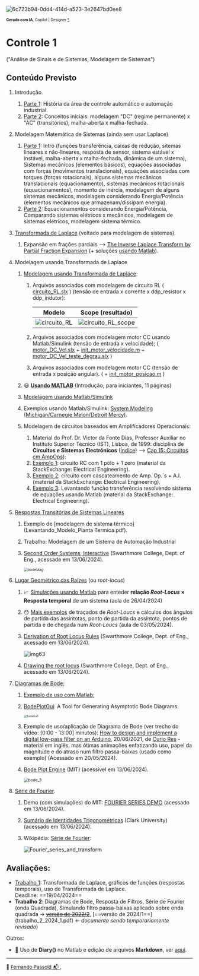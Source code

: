![6c723b94-0dd4-414d-a523-3e2647bd0ee8](6c723b94-0dd4-414d-a523-3e2647bd0ee8.jpeg)

<font size="1">**Gerado com IA**, Copilot | Designer [*](https://copilot.microsoft.com/images/create/grc3a1ficos-e-diagramas-de-anc3a1lise-de-sinais-e-sistem/1-666bc82660234f5dabb6ad23ec0e7236?id=tZBUcPruq9EvIffTmjcjEg%3d%3d&view=detailv2&idpp=genimg&idpclose=1&thId=OIG4.mjxEuoUKNuQh0HPTjY8y&FORM=SYDBIC)</font> 

# Controle 1

("Análise de Sinais e de Sistemas, Modelagem de Sistemas")

## Conteúdo Previsto

1. Introdução.
   1. [Parte 1](intro_controle_1.pdf): História da área de controle automático e automação industrial.
   2. [Parte 2](Intro2.pdf): Conceitos iniciais: modelagem "DC" (regime permanente) x "AC" (transitórios), malha-aberta x malha-fechada.
   
2. Modelagem Matemática de Sistemas (ainda sem usar Laplace)
   1. [Parte 1](2_modelagem_matematica.pdf): Intro (funções transferência, caixas de redução, sitemas lineares x não-lineares, resposta de sensor, sistema estável x instável, malha-aberta x malha-fechada, dinâmica de um sistema), Sistemas mecânicos (elementos básicos), equações associadas com forças (movimentos translacionais), equações associadas com torques (forças rotacionais), alguns sistemas mecânicos translacionais (equacionamento), sistemas mecânicos rotacionais (equacionamentos), momento de inércia, modelagem de alguns sistemas mecânicos, modelagem considerando Energia/Potência (elementos mecânicos que armazenam/dissipam energia).
   2. [Parte 2](2_modelagem_matematica_2.pdf): Equacionamentos considerando Energia/Potência, Comparando sistemas elétricos x mecânicos, modelagem de sistemas elétricos, modelagem sistema térmico. 
   
3. [Transformada de Laplace](3_transformada_laplace.pdf) (voltado para modelagem de sistemas).

   1. Expansão em frações parciais --> [The Inverse Laplace Transform by Partial Fraction Expansion](https://lpsa.swarthmore.edu/LaplaceXform/InvLaplace/InvLaplaceXformPFE.html) (+ soluções [usando Matlab](https://lpsa.swarthmore.edu/LaplaceXform/InvLaplace/PFE1Matlab/html/PFE1.html)).

4. Modelagem usando Transformada de Laplace

   1. [Modelagem usando Transformada de Laplace](4_modelagem_laplace.pdf):

      1. Arquivos associados com modelagem de circuito RL ( [circuito_RL.slx](circuito_RL.slx) ) (tensão de entrada x corrente x ddp\_resistor x ddp\_indutor):

         | Modelo                          | Scope (resultado)                           |
         | ------------------------------- | ------------------------------------------- |
         | ![circuito_RL](circuito_RL.png) | ![circuito_RL_scope](circuito_RL_scope.png) |

         

      2. Arquivos associados com modelagem motor CC usando Matlab/Simulink (tensão de entrada x velocidade);
         ( [motor_DC_Vel.slx](motor_DC_Vel.slx)  +  [init_motor_velocidade.m](init_motor_velocidade.m) + [motor_DC_Vel_teste_degrau.slx](motor_DC_Vel_teste_degrau.slx) )

      3. Arquivos associados com modelagem motor CC (tensão de entrada x posição angular).
         ( +  [init_motor_posicao.m](init_motor_posicao.m) )

   2. :smiley: ​[**Usando MATLAB**](Usando_Matlab_2.pdf)  (Introdução; para iniciantes, 11 páginas)

   3. [Modelagem usando Matlab/Simulink](4_modelagem_simulink.pdf) 

   4. Exemplos usando Matlab/Simulink: [System Modeling (Michigan/Carnegie Melon/Detroit Mercy)](https://ctms.engin.umich.edu/CTMS/index.php?example=Introduction&section=SystemModeling).

   5. Modelagem de circuitos baseados em Amplificadores Operacionais:
      1. Material do Prof. Dr. Victor da Fonte Dias, Professor Auxiliar no Instituto Superior Técnico (IST), Lisboa, de 1999: disciplina de **Circuitos e Sistemas Electrónicos** ([Índice](https://www.ufrgs.br/eng04030/Aulas/teoria/cap_00/indice.htm)) --> [Cap 15: Circuitos cm AmpOps](https://www.ufrgs.br/eng04030/Aulas/teoria/cap_15/circampo.htm#:~:text=Em)):
      2. [Exemplo 1](Funcao_transferancia_amp_op-1.pdf): circuito RC com 1 pólo + 1 zero (material da StackExchange: Electrical Engineering).
      3. [Exemplo 2](Funcao_transferancia_amp_op-2.pdf): circuito com cascateamento de Amp. Op.´s + A.I. (material da StackExchange: Electrical Engineering). 
      4. [Exemplo 3](Funcao_transferancia_amp_op-3.pdf): Levantando função transferência resolvendo sistema de equações usando Matlab (material da StackExchange: Electrical Engineering).

5. [Respostas Transitórias de Sistemas Lineares](5_Respostas_Sistemas.pdf)

   1. Exemplo de [modelagem de sistema térmico](Levantando_Modelo_Planta Termica.pdf).

   2. Trabalho: Modelagem de um Sistema de Automação Industrial

   3. [Second Order Systems, Interactive](https://lpsa.swarthmore.edu/SecondOrder/SOI.html) (Swarthmore College, Dept. of Eng., acessado em 13/06/2024).

      <img src="bodeMag.svg" alt="bodeMag" style="zoom:67%;" />

6. [Lugar Geométrico das Raízes](6_intro_root_locus.pdf) (ou *root-locus*)

   1. 📈 [Simulações usando Matlab](aula_26042024.html) para enteder **relação *Root-Locus* $\times$ Resposta temporal** de um sistema (aula de 26/04/2024)

   2. :hushed: [Mais exemplos](RL_exemplos.html) de traçados de *Root-Loucs* e cálculos dos ângulos de partida das assíntotas, ponto de partida da assíntota, pontos de partida e de chegada num *Root-Loucs* (aula de 03/05/2024).

   3. [Derivation of Root Locus Rules](https://lpsa.swarthmore.edu/Root_Locus/DeriveRootLocusRules.html#RuleImag) (Swarthmore College, Dept. of Eng., acessado em 13/06/2024).

      ![img63](img63.gif)

   4. [Drawing the root locus](https://lpsa.swarthmore.edu/Root_Locus/RLDraw.html) (Swarthmore College, Dept. of Eng., acessado em 13/06/2024).

7. [Diagramas de Bode](Diagramas_Bode_1.pdf);

   1. [Exemplo de uso com Matlab](testes_bode_1.html);

   2. [BodePlotGui](https://lpsa.swarthmore.edu/Bode/BodePlotGui.html): A Tool for Generating Asymptotic Bode Diagrams.

      <img src="BodeGui1.jpg" alt="BodeGui1" style="zoom:50%;" />

   3. Exemplo de uso/aplicação de Diagrama de Bode (ver trecho do video: [0:00 - 13:00] minutos):
      [How to design and implement a digital low-pass filter on an Arduino](https://www.youtube.com/watch?v=HJ-C4Incgpw), 20/06/2021, de [Curio Res](https://www.youtube.com/@curiores111) - material em inglês, mas ótimas animações enfatizando uso, papel da magnitude e do atraso num filtro passa-baixas (usado como exemplo) (Acessado em 20/05/2024).

   4. [Bode Plot Engine](https://controlsystemsacademy.com/bode_x.html) (MIT) (acessível em 13/06/2024).

      <img src="bode_3.png" alt="bode_3" style="zoom:75%;" />

8. [Série de Fourier](https://fpassold.github.io/Sinais_Sistemas/4_fourier/4_serie_fourier.html).

   1. Demo (com simulações) do MIT: [FOURIER SERIES DEMO](https://controlsystemsacademy.com/0018/0018.html) (acessado em 13/06/2024).
   
   2. [Sumário de Identidades Trigonométricas](http://www2.clarku.edu/~djoyce/trig/identities.html) (Clark University) (acessado em 13/06/2024).
   
   3. Wikipédia: [Série de Fourier](https://en.wikipedia.org/wiki/Fourier_series):
   
      ![Fourier_series_and_transform](Fourier_series_and_transform.gif)

## Avaliações:

* [Trabalho 1](trabalho_1.pdf): Transformada de Laplace, gráficos de funções (respostas temporais), uso de Transformada de Laplace. <!-- (trabalho_1_controle_1.pdf)--></br>Deadline: ==19/04/2024==
* **Trabalho 2**: Diagramas de Bode, Resposta de Filtros, Série de Fourier (onda Quadrada), Simulando filtro passa-baixas aplicado sobre onda quadrada → [~~versão de 2022/2~~](trabalho_2.pdf), [==versão de 2024/1==] (trabalho_2_2024_1.pdf) ← *documento sendo temporariamente revisado*)

Outros:

* :ledger: ​Uso de **Diary()** no Matlab e edição de arquivos **Markdown**, ver [aqui](https://fpassold.github.io/Controle_2/sugestao_uso_matlab_em_controle.html).

----

<font size="2">🌊 [Fernando Passold](https://fpassold.github.io/)[ 📬 ](mailto:fpassold@gmail.com), <script language="JavaScript"><!-- Hide JavaScript...
var LastUpdated = document.lastModified;
document.writeln ("página criada em 01/08/2022; atualizada em " + LastUpdated); // End Hiding -->
</script></font>


